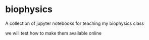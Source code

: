 # biophysics
A collection of jupyter notebooks for teaching my biophysics class

we will test how to make them available online

